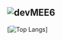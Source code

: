 ![devMEE6](https://github-readme-stats.vercel.app/api?username=devMEE6&count_private=true&show_icons=true&theme=cobalt)
-------------------------
[![Top Langs](https://github-readme-stats.vercel.app/api/top-langs/?username=devMEE6)]
